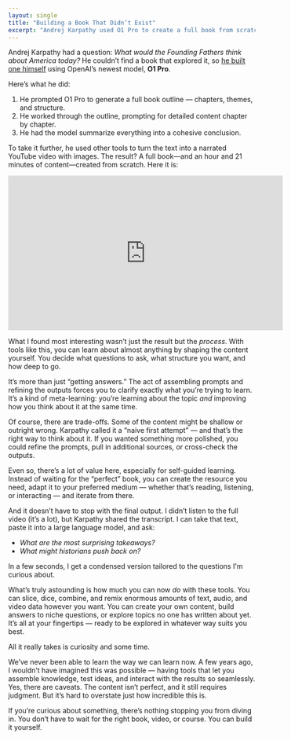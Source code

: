 ```yaml
---
layout: single
title: "Building a Book That Didn’t Exist"
excerpt: "Andrej Karpathy used O1 Pro to create a full book from scratch, shaping the content himself through structured prompts. This process isn’t just about getting answers — it’s a powerful way to clarify thinking, refine ideas, and explore topics in ways that weren’t possible before."
---
```


Andrej Karpathy had a question: *What would the Founding Fathers think about America today?* He couldn’t find a book that explored it, so [he built one himself](https://x.com/karpathy/status/1868903650451767322) using OpenAI’s newest model, **O1 Pro**.  

Here’s what he did:  
1. He prompted O1 Pro to generate a full book outline — chapters, themes, and structure.  
2. He worked through the outline, prompting for detailed content chapter by chapter.  
3. He had the model summarize everything into a cohesive conclusion.  

To take it further, he used other tools to turn the text into a narrated YouTube video with images. The result? A full book—and an hour and 21 minutes of content—created from scratch. Here it is:

<iframe width="560" height="315" src="https://www.youtube.com/embed/1qTa9cJ7cjk?si=6EOWiIPfZ_9XMzkv" title="YouTube video player" frameborder="0" allow="accelerometer; autoplay; clipboard-write; encrypted-media; gyroscope; picture-in-picture; web-share" referrerpolicy="strict-origin-when-cross-origin" allowfullscreen></iframe>

<br/>

What I found most interesting wasn’t just the result but the *process*. With tools like this, you can learn about almost anything by shaping the content yourself. You decide what questions to ask, what structure you want, and how deep to go.  

It’s more than just “getting answers.” The act of assembling prompts and refining the outputs forces you to clarify exactly what you’re trying to learn. It’s a kind of meta-learning: you’re learning about the topic *and* improving how you think about it at the same time.  

Of course, there are trade-offs. Some of the content might be shallow or outright wrong. Karpathy called it a “naive first attempt” — and that’s the right way to think about it. If you wanted something more polished, you could refine the prompts, pull in additional sources, or cross-check the outputs.  

Even so, there’s a lot of value here, especially for self-guided learning. Instead of waiting for the “perfect” book, you can create the resource you need, adapt it to your preferred medium — whether that’s reading, listening, or interacting — and iterate from there.  

And it doesn’t have to stop with the final output. I didn’t listen to the full video (it’s a lot), but Karpathy shared the transcript. I can take that text, paste it into a large language model, and ask:  
- *What are the most surprising takeaways?*  
- *What might historians push back on?*  

In a few seconds, I get a condensed version tailored to the questions I'm curious about.  

What’s truly astounding is how much you can now *do* with these tools. You can slice, dice, combine, and remix enormous amounts of text, audio, and video data however you want. You can create your own content, build answers to niche questions, or explore topics no one has written about yet. It’s all at your fingertips — ready to be explored in whatever way suits you best.  

All it really takes is curiosity and some time.  

We’ve never been able to learn the way we can learn now. A few years ago, I wouldn’t have imagined this was possible — having tools that let you assemble knowledge, test ideas, and interact with the results so seamlessly. Yes, there are caveats. The content isn’t perfect, and it still requires judgment. But it’s hard to overstate just how incredible this is.  

If you’re curious about something, there’s nothing stopping you from diving in. You don’t have to wait for the right book, video, or course. You can build it yourself.